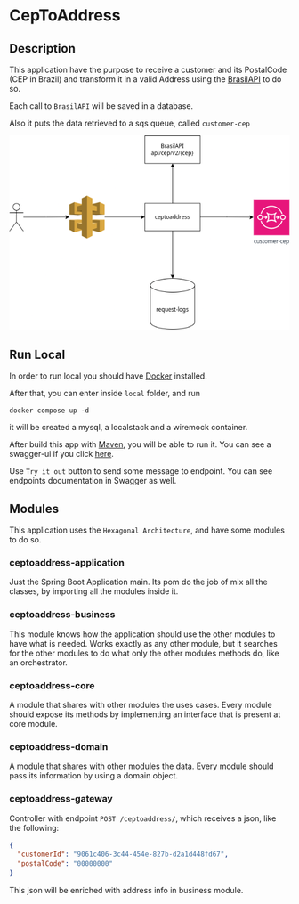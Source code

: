 # CepToAddress

## Description
This application have the purpose to receive a customer and its PostalCode (CEP in Brazil)
and transform it in a valid Address using the [BrasilAPI](https://brasilapi.com.br/) to do so.

Each call to `BrasilAPI` will be saved in a database.

Also it puts the data retrieved to a sqs queue, called `customer-cep`

![](artifacts/ceptoaddress-arch.png)


## Run Local
In order to run local you should have [Docker](https://www.docker.com/) installed.

After that, you can enter inside `local` folder, and run

```shell
docker compose up -d
```

it will be created a mysql, a localstack and a wiremock container.

After build this app with [Maven](https://maven.apache.org/), you will be able to run it.
You can see a swagger-ui if you click [here](http://localhost:8081/). 

Use `Try it out` button to send some message to endpoint. You can see endpoints documentation in Swagger as well.


## Modules
This application uses the `Hexagonal Architecture`, and have some modules to do so.

### ceptoaddress-application
Just the Spring Boot Application main. Its pom do the job of mix all the classes, by importing all the modules inside
it.

### ceptoaddress-business
This module knows how the application should use the other modules to have what is needed. Works exactly as any other module,
but it searches for the other modules to do what only the other modules methods do, like an orchestrator.

### ceptoaddress-core
A module that shares with other modules the uses cases. Every module should expose its methods by implementing an interface
that is present at core module. 

### ceptoaddress-domain
A module that shares with other modules the data. Every module should pass its information by using a domain object.

### ceptoaddress-gateway
Controller with endpoint `POST /ceptoaddress/`, which receives a json, like the following:
```json
{
  "customerId": "9061c406-3c44-454e-827b-d2a1d448fd67",
  "postalCode": "00000000"
}
```
This json will be enriched with address info in business module.